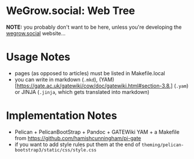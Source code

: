 WeGrow.social: Web Tree
=======

**NOTE:** you probably don't want to be here, unless you're developing the
[wegrow.social](https://wegrow.social) website...

# Usage Notes

- pages (as opposed to articles) must be listed in Makefile.local
- you can write in markdown (`.mkd`),
  (YAM)[https://gate.ac.uk/gatewiki/cow/doc/gatewiki.html#section-3.8.]
  (`.yam`) or JINJA (`.jinja`, which gets translated into markdown)

# Implementation Notes

- Pelican + PelicanBootStrap + Pandoc + GATEWiki YAM + a Makefile from
  https://github.com/hamishcunningham/pi-gate
- if you want to add style rules put them at the end of
  `theming/pelican-bootstrap3/static/css/style.css`
